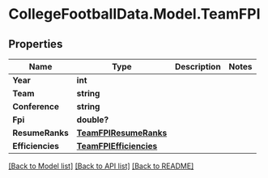 # CollegeFootballData.Model.TeamFPI

## Properties

Name | Type | Description | Notes
------------ | ------------- | ------------- | -------------
**Year** | **int** |  | 
**Team** | **string** |  | 
**Conference** | **string** |  | 
**Fpi** | **double?** |  | 
**ResumeRanks** | [**TeamFPIResumeRanks**](TeamFPIResumeRanks.md) |  | 
**Efficiencies** | [**TeamFPIEfficiencies**](TeamFPIEfficiencies.md) |  | 

[[Back to Model list]](../README.md#documentation-for-models) [[Back to API list]](../README.md#documentation-for-api-endpoints) [[Back to README]](../README.md)

